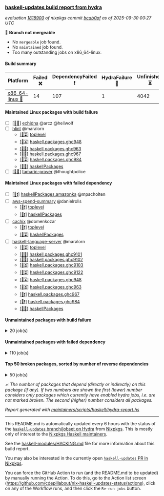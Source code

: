 ### [haskell-updates build report from hydra](https://hydra.nixos.org/jobset/nixpkgs/haskell-updates)
*evaluation [1818900](https://hydra.nixos.org/eval/1818900) of nixpkgs commit [bcab0af](https://github.com/NixOS/nixpkgs/commits/bcab0af638f6ae0b726eeab1f7d501d7594950d9) as of 2025-09-30 00:27 UTC*

🔴 **Branch not mergeable**
  * No `mergeable` job found.
  * No `maintained` job found.
  * Too many outstanding jobs on x86_64-linux.

#### Build summary

 | Platform | Failed ❌ | DependencyFailed ❗ | HydraFailure 🚧 | Unfinished ⏳ | Success ✅ | 
 | --- | --- | --- | --- | --- | --- | 
 | [x86_64-linux 🐧](https://hydra.nixos.org/eval/1818900?filter=.x86_64-linux) | 14 | 107 | 1 | 4042 | 3104 | 
#### Maintained Linux packages with build failure
- [ ] [[🐧❌]](https://hydra.nixos.org/build/308449302) [echidna](https://hydra.nixos.org/eval/1818900?filter=echidna) @arcz @hellwolf
- [ ] [hlint](https://hydra.nixos.org/eval/1818900?filter=hlint) @maralorn
  - [[🐧⏳]](https://hydra.nixos.org/build/308456606) [toplevel](https://hydra.nixos.org/eval/1818900?filter=hlint)
  - [[🐧⏳]](https://hydra.nixos.org/build/308449405) [haskell.packages.ghc948](https://hydra.nixos.org/eval/1818900?filter=haskell.packages.ghc948.hlint)
  - [[🐧❌]](https://hydra.nixos.org/build/308449438) [haskell.packages.ghc963](https://hydra.nixos.org/eval/1818900?filter=haskell.packages.ghc963.hlint)
  - [[🐧❌]](https://hydra.nixos.org/build/308449451) [haskell.packages.ghc967](https://hydra.nixos.org/eval/1818900?filter=haskell.packages.ghc967.hlint)
  - [[🐧⏳]](https://hydra.nixos.org/build/308449500) [haskell.packages.ghc984](https://hydra.nixos.org/eval/1818900?filter=haskell.packages.ghc984.hlint)
  - [[🐧✅]](https://hydra.nixos.org/build/308452678) [haskellPackages](https://hydra.nixos.org/eval/1818900?filter=haskellPackages.hlint)
- [ ] [[🐧❌]](https://hydra.nixos.org/build/308456748) [tamarin-prover](https://hydra.nixos.org/eval/1818900?filter=tamarin-prover) @thoughtpolice
#### Maintained Linux packages with failed dependency
- [ ] [[🐧❗]](https://hydra.nixos.org/build/308449951) [haskellPackages.amazonka](https://hydra.nixos.org/eval/1818900?filter=haskellPackages.amazonka) @mpscholten
- [ ] [aws-spend-summary](https://hydra.nixos.org/eval/1818900?filter=aws-spend-summary) @danielrolls
  - [[🐧❗]](https://hydra.nixos.org/build/308449231) [toplevel](https://hydra.nixos.org/eval/1818900?filter=aws-spend-summary)
  - [[🐧❗]](https://hydra.nixos.org/build/308450436) [haskellPackages](https://hydra.nixos.org/eval/1818900?filter=haskellPackages.aws-spend-summary)
- [ ] [cachix](https://hydra.nixos.org/eval/1818900?filter=cachix) @domenkozar
  - [[🐧❗]](https://hydra.nixos.org/build/308449305) [toplevel](https://hydra.nixos.org/eval/1818900?filter=cachix)
  - [[🐧⏳]](https://hydra.nixos.org/build/308450799) [haskellPackages](https://hydra.nixos.org/eval/1818900?filter=haskellPackages.cachix)
- [ ] [haskell-language-server](https://hydra.nixos.org/eval/1818900?filter=haskell-language-server) @maralorn
  - [[🐧⏳]](https://hydra.nixos.org/build/308449493) [toplevel](https://hydra.nixos.org/eval/1818900?filter=haskell-language-server)
  - [[🐧✅]](https://hydra.nixos.org/build/308449389) [haskell.packages.ghc9101](https://hydra.nixos.org/eval/1818900?filter=haskell.packages.ghc9101.haskell-language-server)
  - [[🐧✅]](https://hydra.nixos.org/build/308449406) [haskell.packages.ghc9102](https://hydra.nixos.org/eval/1818900?filter=haskell.packages.ghc9102.haskell-language-server)
  - [[🐧⏳]](https://hydra.nixos.org/build/308449392) [haskell.packages.ghc9103](https://hydra.nixos.org/eval/1818900?filter=haskell.packages.ghc9103.haskell-language-server)
  - [[🐧⏳]](https://hydra.nixos.org/build/308449468) [haskell.packages.ghc9122](https://hydra.nixos.org/eval/1818900?filter=haskell.packages.ghc9122.haskell-language-server)
  - [[🐧⏳]](https://hydra.nixos.org/build/308449471) [haskell.packages.ghc948](https://hydra.nixos.org/eval/1818900?filter=haskell.packages.ghc948.haskell-language-server)
  - [[🐧⏳]](https://hydra.nixos.org/build/308449662) [haskell.packages.ghc963](https://hydra.nixos.org/eval/1818900?filter=haskell.packages.ghc963.haskell-language-server)
  - [[🐧❗]](https://hydra.nixos.org/build/308449877) [haskell.packages.ghc967](https://hydra.nixos.org/eval/1818900?filter=haskell.packages.ghc967.haskell-language-server)
  - [[🐧❗]](https://hydra.nixos.org/build/308450287) [haskell.packages.ghc984](https://hydra.nixos.org/eval/1818900?filter=haskell.packages.ghc984.haskell-language-server)
  - [[🐧✅]](https://hydra.nixos.org/build/308452515) [haskellPackages](https://hydra.nixos.org/eval/1818900?filter=haskellPackages.haskell-language-server)
#### Unmaintained packages with build failure
<details><summary>20 job(s) </summary>

- [ ] [[🐧❌]](https://hydra.nixos.org/build/308453681) [haskellPackages.microlens-pro](https://hydra.nixos.org/eval/1818900?filter=haskellPackages.microlens-pro)  ⤴️ 340 | 396
- [ ] [[🐧❌]](https://hydra.nixos.org/build/308450883) [haskellPackages.clash-lib](https://hydra.nixos.org/eval/1818900?filter=haskellPackages.clash-lib)  ⤴️ 2 | 9
- [ ] [[🐧❌]](https://hydra.nixos.org/build/308453885) [haskellPackages.murder](https://hydra.nixos.org/eval/1818900?filter=haskellPackages.murder)  ⤴️ 2 | 2
- [ ] [[🐧❌]](https://hydra.nixos.org/build/308452636) [haskellPackages.hexstring](https://hydra.nixos.org/eval/1818900?filter=haskellPackages.hexstring)  ⤴️ 1 | 12
- [ ] [[🐧❌]](https://hydra.nixos.org/build/308452649) [haskellPackages.hgettext](https://hydra.nixos.org/eval/1818900?filter=haskellPackages.hgettext)  ⤴️ 1 | 1
- [ ] [[🐧❌]](https://hydra.nixos.org/build/308453030) [haskellPackages.ice40-prim](https://hydra.nixos.org/eval/1818900?filter=haskellPackages.ice40-prim)  ⤴️ 1 | 1
- [ ] [[🐧❌]](https://hydra.nixos.org/build/308454861) [haskellPackages.reform-blaze](https://hydra.nixos.org/eval/1818900?filter=haskellPackages.reform-blaze)  ⤴️ 0 | 3
- [ ] [[🐧❌]](https://hydra.nixos.org/build/308449650) [haskellPackages.H](https://hydra.nixos.org/eval/1818900?filter=haskellPackages.H) 
- [ ] [[🐧❌]](https://hydra.nixos.org/build/308449830) [haskellPackages.SyntaxMacros](https://hydra.nixos.org/eval/1818900?filter=haskellPackages.SyntaxMacros) 
- [ ] [[🐧❌]](https://hydra.nixos.org/build/308451259) [haskellPackages.data-foldapp](https://hydra.nixos.org/eval/1818900?filter=haskellPackages.data-foldapp) 
- [ ] [ghc-lib](https://hydra.nixos.org/eval/1818900?filter=ghc-lib) 
  - [[🐧⏳]](https://hydra.nixos.org/build/308449294) [haskell.packages.ghc9101](https://hydra.nixos.org/eval/1818900?filter=haskell.packages.ghc9101.ghc-lib)
  - [[🐧⏳]](https://hydra.nixos.org/build/308449313) [haskell.packages.ghc9102](https://hydra.nixos.org/eval/1818900?filter=haskell.packages.ghc9102.ghc-lib)
  - [[🐧⏳]](https://hydra.nixos.org/build/308449338) [haskell.packages.ghc9103](https://hydra.nixos.org/eval/1818900?filter=haskell.packages.ghc9103.ghc-lib)
  - [[🐧⏳]](https://hydra.nixos.org/build/308449364) [haskell.packages.ghc9122](https://hydra.nixos.org/eval/1818900?filter=haskell.packages.ghc9122.ghc-lib)
  - [[🐧⏳]](https://hydra.nixos.org/build/308449382) [haskell.packages.ghc948](https://hydra.nixos.org/eval/1818900?filter=haskell.packages.ghc948.ghc-lib)
  - [[🐧⏳]](https://hydra.nixos.org/build/308449410) [haskell.packages.ghc963](https://hydra.nixos.org/eval/1818900?filter=haskell.packages.ghc963.ghc-lib)
  - [[🐧❌]](https://hydra.nixos.org/build/308449430) [haskell.packages.ghc967](https://hydra.nixos.org/eval/1818900?filter=haskell.packages.ghc967.ghc-lib)
  - [[🐧⏳]](https://hydra.nixos.org/build/308449456) [haskell.packages.ghc984](https://hydra.nixos.org/eval/1818900?filter=haskell.packages.ghc984.ghc-lib)
  - [[🐧⏳]](https://hydra.nixos.org/build/308452024) [haskellPackages](https://hydra.nixos.org/eval/1818900?filter=haskellPackages.ghc-lib)
</details>

#### Unmaintained packages with failed dependency
<details><summary>110 job(s) </summary>

- [ ] [[🐧❗]](https://hydra.nixos.org/build/308450026) [haskellPackages.amazonka-core](https://hydra.nixos.org/eval/1818900?filter=haskellPackages.amazonka-core)  ⤴️ 338 | 394
- [ ] [[🐧❗]](https://hydra.nixos.org/build/308456340) [haskellPackages.web-rep](https://hydra.nixos.org/eval/1818900?filter=haskellPackages.web-rep)  ⤴️ 3 | 6
- [ ] [[🐧❗]](https://hydra.nixos.org/build/308454548) [haskellPackages.prettychart](https://hydra.nixos.org/eval/1818900?filter=haskellPackages.prettychart)  ⤴️ 2 | 5
- [ ] [[🐧❗]](https://hydra.nixos.org/build/308454337) [haskellPackages.perf](https://hydra.nixos.org/eval/1818900?filter=haskellPackages.perf)  ⤴️ 1 | 4
- [ ] [[🐧❗]](https://hydra.nixos.org/build/308450144) [haskellPackages.amazonka-kms](https://hydra.nixos.org/eval/1818900?filter=haskellPackages.amazonka-kms)  ⤴️ 0 | 5
- [ ] [[🐧❗]](https://hydra.nixos.org/build/308450049) [haskellPackages.amazonka-ec2](https://hydra.nixos.org/eval/1818900?filter=haskellPackages.amazonka-ec2)  ⤴️ 0 | 3
- [ ] [[🐧❗]](https://hydra.nixos.org/build/308450001) [haskellPackages.amazonka-cloudwatch](https://hydra.nixos.org/eval/1818900?filter=haskellPackages.amazonka-cloudwatch)  ⤴️ 0 | 2
- [ ] [[🐧❗]](https://hydra.nixos.org/build/308450067) [haskellPackages.amazonka-elasticsearch](https://hydra.nixos.org/eval/1818900?filter=haskellPackages.amazonka-elasticsearch)  ⤴️ 0 | 2
- [ ] [[🐧❗]](https://hydra.nixos.org/build/308450205) [haskellPackages.amazonka-rds-data](https://hydra.nixos.org/eval/1818900?filter=haskellPackages.amazonka-rds-data)  ⤴️ 0 | 2
- [ ] [[🐧❗]](https://hydra.nixos.org/build/308450257) [haskellPackages.amazonka-sns](https://hydra.nixos.org/eval/1818900?filter=haskellPackages.amazonka-sns)  ⤴️ 0 | 2
- [ ] [[🐧❗]](https://hydra.nixos.org/build/308453688) [haskellPackages.mealy](https://hydra.nixos.org/eval/1818900?filter=haskellPackages.mealy)  ⤴️ 0 | 2
- [ ] [[🐧❗]](https://hydra.nixos.org/build/308450054) [haskellPackages.amazonka-ecs](https://hydra.nixos.org/eval/1818900?filter=haskellPackages.amazonka-ecs)  ⤴️ 0 | 1
- [ ] [[🐧❗]](https://hydra.nixos.org/build/308450206) [haskellPackages.amazonka-kinesis](https://hydra.nixos.org/eval/1818900?filter=haskellPackages.amazonka-kinesis)  ⤴️ 0 | 1
- [ ] [[🐧❗]](https://hydra.nixos.org/build/308450243) [haskellPackages.amazonka-secretsmanager](https://hydra.nixos.org/eval/1818900?filter=haskellPackages.amazonka-secretsmanager)  ⤴️ 0 | 1
- [ ] [[🐧❗]](https://hydra.nixos.org/build/308449956) [haskellPackages.amazonka-amp](https://hydra.nixos.org/eval/1818900?filter=haskellPackages.amazonka-amp) 
- [ ] [[🐧❗]](https://hydra.nixos.org/build/308449999) [haskellPackages.amazonka-auditmanager](https://hydra.nixos.org/eval/1818900?filter=haskellPackages.amazonka-auditmanager) 
- [ ] [[🐧❗]](https://hydra.nixos.org/build/308450007) [haskellPackages.amazonka-certificatemanager](https://hydra.nixos.org/eval/1818900?filter=haskellPackages.amazonka-certificatemanager) 
- [ ] [[🐧❗]](https://hydra.nixos.org/build/308449983) [haskellPackages.amazonka-certificatemanager-pca](https://hydra.nixos.org/eval/1818900?filter=haskellPackages.amazonka-certificatemanager-pca) 
- [ ] [[🐧❗]](https://hydra.nixos.org/build/308449998) [haskellPackages.amazonka-chime](https://hydra.nixos.org/eval/1818900?filter=haskellPackages.amazonka-chime) 
- [ ] [[🐧❗]](https://hydra.nixos.org/build/308449987) [haskellPackages.amazonka-chime-sdk-media-pipelines](https://hydra.nixos.org/eval/1818900?filter=haskellPackages.amazonka-chime-sdk-media-pipelines) 
- [ ] [[🐧❗]](https://hydra.nixos.org/build/308450011) [haskellPackages.amazonka-cloudsearch](https://hydra.nixos.org/eval/1818900?filter=haskellPackages.amazonka-cloudsearch) 
- [ ] [[🐧❗]](https://hydra.nixos.org/build/308450003) [haskellPackages.amazonka-cloudsearch-domains](https://hydra.nixos.org/eval/1818900?filter=haskellPackages.amazonka-cloudsearch-domains) 
- [ ] [[🐧❗]](https://hydra.nixos.org/build/308450012) [haskellPackages.amazonka-cloudwatch-events](https://hydra.nixos.org/eval/1818900?filter=haskellPackages.amazonka-cloudwatch-events) 
- [ ] [[🐧❗]](https://hydra.nixos.org/build/308450016) [haskellPackages.amazonka-codecommit](https://hydra.nixos.org/eval/1818900?filter=haskellPackages.amazonka-codecommit) 
- [ ] [[🐧❗]](https://hydra.nixos.org/build/308450031) [haskellPackages.amazonka-codepipeline](https://hydra.nixos.org/eval/1818900?filter=haskellPackages.amazonka-codepipeline) 
- [ ] [[🐧❗]](https://hydra.nixos.org/build/308450015) [haskellPackages.amazonka-codestar-notifications](https://hydra.nixos.org/eval/1818900?filter=haskellPackages.amazonka-codestar-notifications) 
- [ ] [[🐧❗]](https://hydra.nixos.org/build/308450024) [haskellPackages.amazonka-cognito-identity](https://hydra.nixos.org/eval/1818900?filter=haskellPackages.amazonka-cognito-identity) 
- [ ] [[🐧❗]](https://hydra.nixos.org/build/308450030) [haskellPackages.amazonka-comprehend](https://hydra.nixos.org/eval/1818900?filter=haskellPackages.amazonka-comprehend) 
- [ ] [[🐧❗]](https://hydra.nixos.org/build/308450045) [haskellPackages.amazonka-config](https://hydra.nixos.org/eval/1818900?filter=haskellPackages.amazonka-config) 
- [ ] [[🐧❗]](https://hydra.nixos.org/build/308450050) [haskellPackages.amazonka-connectcases](https://hydra.nixos.org/eval/1818900?filter=haskellPackages.amazonka-connectcases) 
- [ ] [[🐧❗]](https://hydra.nixos.org/build/308450065) [haskellPackages.amazonka-datapipeline](https://hydra.nixos.org/eval/1818900?filter=haskellPackages.amazonka-datapipeline) 
- [ ] [[🐧❗]](https://hydra.nixos.org/build/308450046) [haskellPackages.amazonka-detective](https://hydra.nixos.org/eval/1818900?filter=haskellPackages.amazonka-detective) 
- [ ] [[🐧❗]](https://hydra.nixos.org/build/308450052) [haskellPackages.amazonka-docdb](https://hydra.nixos.org/eval/1818900?filter=haskellPackages.amazonka-docdb) 
- [ ] [[🐧❗]](https://hydra.nixos.org/build/308450044) [haskellPackages.amazonka-docdb-elastic](https://hydra.nixos.org/eval/1818900?filter=haskellPackages.amazonka-docdb-elastic) 
- [ ] [[🐧❗]](https://hydra.nixos.org/build/308450075) [haskellPackages.amazonka-drs](https://hydra.nixos.org/eval/1818900?filter=haskellPackages.amazonka-drs) 
- [ ] [[🐧❗]](https://hydra.nixos.org/build/308450047) [haskellPackages.amazonka-ds](https://hydra.nixos.org/eval/1818900?filter=haskellPackages.amazonka-ds) 
- [ ] [[🐧❗]](https://hydra.nixos.org/build/308450066) [haskellPackages.amazonka-ecr-public](https://hydra.nixos.org/eval/1818900?filter=haskellPackages.amazonka-ecr-public) 
- [ ] [[🐧❗]](https://hydra.nixos.org/build/308450057) [haskellPackages.amazonka-eks](https://hydra.nixos.org/eval/1818900?filter=haskellPackages.amazonka-eks) 
- [ ] [[🐧❗]](https://hydra.nixos.org/build/308450059) [haskellPackages.amazonka-elastic-inference](https://hydra.nixos.org/eval/1818900?filter=haskellPackages.amazonka-elastic-inference) 
- [ ] [[🐧❗]](https://hydra.nixos.org/build/308450058) [haskellPackages.amazonka-elasticache](https://hydra.nixos.org/eval/1818900?filter=haskellPackages.amazonka-elasticache) 
- [ ] [[🐧❗]](https://hydra.nixos.org/build/308450062) [haskellPackages.amazonka-elb](https://hydra.nixos.org/eval/1818900?filter=haskellPackages.amazonka-elb) 
- [ ] [[🐧❗]](https://hydra.nixos.org/build/308450100) [haskellPackages.amazonka-glue](https://hydra.nixos.org/eval/1818900?filter=haskellPackages.amazonka-glue) 
- [ ] [[🐧❗]](https://hydra.nixos.org/build/308450083) [haskellPackages.amazonka-greengrass](https://hydra.nixos.org/eval/1818900?filter=haskellPackages.amazonka-greengrass) 
- [ ] [[🐧❗]](https://hydra.nixos.org/build/308450084) [haskellPackages.amazonka-greengrassv2](https://hydra.nixos.org/eval/1818900?filter=haskellPackages.amazonka-greengrassv2) 
- [ ] [[🐧❗]](https://hydra.nixos.org/build/308450086) [haskellPackages.amazonka-groundstation](https://hydra.nixos.org/eval/1818900?filter=haskellPackages.amazonka-groundstation) 
- [ ] [[🐧❗]](https://hydra.nixos.org/build/308450088) [haskellPackages.amazonka-healthlake](https://hydra.nixos.org/eval/1818900?filter=haskellPackages.amazonka-healthlake) 
- [ ] [[🐧❗]](https://hydra.nixos.org/build/308450114) [haskellPackages.amazonka-honeycode](https://hydra.nixos.org/eval/1818900?filter=haskellPackages.amazonka-honeycode) 
- [ ] [[🐧❗]](https://hydra.nixos.org/build/308450115) [haskellPackages.amazonka-identitystore](https://hydra.nixos.org/eval/1818900?filter=haskellPackages.amazonka-identitystore) 
- [ ] [[🐧❗]](https://hydra.nixos.org/build/308450107) [haskellPackages.amazonka-inspector2](https://hydra.nixos.org/eval/1818900?filter=haskellPackages.amazonka-inspector2) 
- [ ] [[🐧❗]](https://hydra.nixos.org/build/308450095) [haskellPackages.amazonka-iot](https://hydra.nixos.org/eval/1818900?filter=haskellPackages.amazonka-iot) 
- [ ] [[🐧❗]](https://hydra.nixos.org/build/308450113) [haskellPackages.amazonka-iot-jobs-dataplane](https://hydra.nixos.org/eval/1818900?filter=haskellPackages.amazonka-iot-jobs-dataplane) 
- [ ] [[🐧❗]](https://hydra.nixos.org/build/308450125) [haskellPackages.amazonka-iotdeviceadvisor](https://hydra.nixos.org/eval/1818900?filter=haskellPackages.amazonka-iotdeviceadvisor) 
- [ ] [[🐧❗]](https://hydra.nixos.org/build/308450106) [haskellPackages.amazonka-iotfleethub](https://hydra.nixos.org/eval/1818900?filter=haskellPackages.amazonka-iotfleethub) 
- [ ] [[🐧❗]](https://hydra.nixos.org/build/308450155) [haskellPackages.amazonka-kafkaconnect](https://hydra.nixos.org/eval/1818900?filter=haskellPackages.amazonka-kafkaconnect) 
- [ ] [[🐧❗]](https://hydra.nixos.org/build/308450126) [haskellPackages.amazonka-kinesis-video-archived-media](https://hydra.nixos.org/eval/1818900?filter=haskellPackages.amazonka-kinesis-video-archived-media) 
- [ ] [[🐧❗]](https://hydra.nixos.org/build/308450123) [haskellPackages.amazonka-kinesis-video-media](https://hydra.nixos.org/eval/1818900?filter=haskellPackages.amazonka-kinesis-video-media) 
- [ ] [[🐧❗]](https://hydra.nixos.org/build/308450136) [haskellPackages.amazonka-kinesis-video-webrtc-storage](https://hydra.nixos.org/eval/1818900?filter=haskellPackages.amazonka-kinesis-video-webrtc-storage) 
- [ ] [[🐧❗]](https://hydra.nixos.org/build/308450141) [haskellPackages.amazonka-lex-runtime](https://hydra.nixos.org/eval/1818900?filter=haskellPackages.amazonka-lex-runtime) 
- [ ] [[🐧❗]](https://hydra.nixos.org/build/308450138) [haskellPackages.amazonka-license-manager-user-subscriptions](https://hydra.nixos.org/eval/1818900?filter=haskellPackages.amazonka-license-manager-user-subscriptions) 
- [ ] [[🐧❗]](https://hydra.nixos.org/build/308450139) [haskellPackages.amazonka-lookoutvision](https://hydra.nixos.org/eval/1818900?filter=haskellPackages.amazonka-lookoutvision) 
- [ ] [[🐧❗]](https://hydra.nixos.org/build/308450143) [haskellPackages.amazonka-m2](https://hydra.nixos.org/eval/1818900?filter=haskellPackages.amazonka-m2) 
- [ ] [[🐧❗]](https://hydra.nixos.org/build/308450147) [haskellPackages.amazonka-marketplace-metering](https://hydra.nixos.org/eval/1818900?filter=haskellPackages.amazonka-marketplace-metering) 
- [ ] [[🐧❗]](https://hydra.nixos.org/build/308450152) [haskellPackages.amazonka-mediaconvert](https://hydra.nixos.org/eval/1818900?filter=haskellPackages.amazonka-mediaconvert) 
- [ ] [[🐧❗]](https://hydra.nixos.org/build/308450157) [haskellPackages.amazonka-mediastore-dataplane](https://hydra.nixos.org/eval/1818900?filter=haskellPackages.amazonka-mediastore-dataplane) 
- [ ] [[🐧❗]](https://hydra.nixos.org/build/308450179) [haskellPackages.amazonka-migrationhuborchestrator](https://hydra.nixos.org/eval/1818900?filter=haskellPackages.amazonka-migrationhuborchestrator) 
- [ ] [[🐧❗]](https://hydra.nixos.org/build/308450169) [haskellPackages.amazonka-mq](https://hydra.nixos.org/eval/1818900?filter=haskellPackages.amazonka-mq) 
- [ ] [[🐧❗]](https://hydra.nixos.org/build/308450173) [haskellPackages.amazonka-network-firewall](https://hydra.nixos.org/eval/1818900?filter=haskellPackages.amazonka-network-firewall) 
- [ ] [[🐧❗]](https://hydra.nixos.org/build/308450181) [haskellPackages.amazonka-opensearch](https://hydra.nixos.org/eval/1818900?filter=haskellPackages.amazonka-opensearch) 
- [ ] [[🐧❗]](https://hydra.nixos.org/build/308450185) [haskellPackages.amazonka-opensearchserverless](https://hydra.nixos.org/eval/1818900?filter=haskellPackages.amazonka-opensearchserverless) 
- [ ] [[🐧❗]](https://hydra.nixos.org/build/308450195) [haskellPackages.amazonka-panorama](https://hydra.nixos.org/eval/1818900?filter=haskellPackages.amazonka-panorama) 
- [ ] [[🐧❗]](https://hydra.nixos.org/build/308450204) [haskellPackages.amazonka-pinpoint-email](https://hydra.nixos.org/eval/1818900?filter=haskellPackages.amazonka-pinpoint-email) 
- [ ] [[🐧❗]](https://hydra.nixos.org/build/308450191) [haskellPackages.amazonka-pricing](https://hydra.nixos.org/eval/1818900?filter=haskellPackages.amazonka-pricing) 
- [ ] [[🐧❗]](https://hydra.nixos.org/build/308450214) [haskellPackages.amazonka-qldb](https://hydra.nixos.org/eval/1818900?filter=haskellPackages.amazonka-qldb) 
- [ ] [[🐧❗]](https://hydra.nixos.org/build/308450197) [haskellPackages.amazonka-qldb-session](https://hydra.nixos.org/eval/1818900?filter=haskellPackages.amazonka-qldb-session) 
- [ ] [[🐧❗]](https://hydra.nixos.org/build/308450199) [haskellPackages.amazonka-quicksight](https://hydra.nixos.org/eval/1818900?filter=haskellPackages.amazonka-quicksight) 
- [ ] [[🐧❗]](https://hydra.nixos.org/build/308450220) [haskellPackages.amazonka-redshift-data](https://hydra.nixos.org/eval/1818900?filter=haskellPackages.amazonka-redshift-data) 
- [ ] [[🐧❗]](https://hydra.nixos.org/build/308450209) [haskellPackages.amazonka-resiliencehub](https://hydra.nixos.org/eval/1818900?filter=haskellPackages.amazonka-resiliencehub) 
- [ ] [[🐧❗]](https://hydra.nixos.org/build/308450207) [haskellPackages.amazonka-resource-explorer-v2](https://hydra.nixos.org/eval/1818900?filter=haskellPackages.amazonka-resource-explorer-v2) 
- [ ] [[🐧❗]](https://hydra.nixos.org/build/308450210) [haskellPackages.amazonka-resourcegroupstagging](https://hydra.nixos.org/eval/1818900?filter=haskellPackages.amazonka-resourcegroupstagging) 
- [ ] [[🐧❗]](https://hydra.nixos.org/build/308450230) [haskellPackages.amazonka-rolesanywhere](https://hydra.nixos.org/eval/1818900?filter=haskellPackages.amazonka-rolesanywhere) 
- [ ] [[🐧❗]](https://hydra.nixos.org/build/308450211) [haskellPackages.amazonka-route53](https://hydra.nixos.org/eval/1818900?filter=haskellPackages.amazonka-route53) 
- [ ] [[🐧❗]](https://hydra.nixos.org/build/308450246) [haskellPackages.amazonka-route53-autonaming](https://hydra.nixos.org/eval/1818900?filter=haskellPackages.amazonka-route53-autonaming) 
- [ ] [[🐧❗]](https://hydra.nixos.org/build/308450233) [haskellPackages.amazonka-route53-recovery-control-config](https://hydra.nixos.org/eval/1818900?filter=haskellPackages.amazonka-route53-recovery-control-config) 
- [ ] [[🐧❗]](https://hydra.nixos.org/build/308450229) [haskellPackages.amazonka-sagemaker](https://hydra.nixos.org/eval/1818900?filter=haskellPackages.amazonka-sagemaker) 
- [ ] [[🐧❗]](https://hydra.nixos.org/build/308450241) [haskellPackages.amazonka-sagemaker-edge](https://hydra.nixos.org/eval/1818900?filter=haskellPackages.amazonka-sagemaker-edge) 
- [ ] [[🐧❗]](https://hydra.nixos.org/build/308450234) [haskellPackages.amazonka-sagemaker-metrics](https://hydra.nixos.org/eval/1818900?filter=haskellPackages.amazonka-sagemaker-metrics) 
- [ ] [[🐧❗]](https://hydra.nixos.org/build/308450237) [haskellPackages.amazonka-sdb](https://hydra.nixos.org/eval/1818900?filter=haskellPackages.amazonka-sdb) 
- [ ] [[🐧❗]](https://hydra.nixos.org/build/308450247) [haskellPackages.amazonka-securityhub](https://hydra.nixos.org/eval/1818900?filter=haskellPackages.amazonka-securityhub) 
- [ ] [[🐧❗]](https://hydra.nixos.org/build/308450238) [haskellPackages.amazonka-serverlessrepo](https://hydra.nixos.org/eval/1818900?filter=haskellPackages.amazonka-serverlessrepo) 
- [ ] [[🐧❗]](https://hydra.nixos.org/build/308450253) [haskellPackages.amazonka-signer](https://hydra.nixos.org/eval/1818900?filter=haskellPackages.amazonka-signer) 
- [ ] [[🐧❗]](https://hydra.nixos.org/build/308450252) [haskellPackages.amazonka-ssm](https://hydra.nixos.org/eval/1818900?filter=haskellPackages.amazonka-ssm) 
- [ ] [[🐧❗]](https://hydra.nixos.org/build/308450267) [haskellPackages.amazonka-sso-oidc](https://hydra.nixos.org/eval/1818900?filter=haskellPackages.amazonka-sso-oidc) 
- [ ] [[🐧❗]](https://hydra.nixos.org/build/308450270) [haskellPackages.amazonka-stepfunctions](https://hydra.nixos.org/eval/1818900?filter=haskellPackages.amazonka-stepfunctions) 
- [ ] [[🐧❗]](https://hydra.nixos.org/build/308450269) [haskellPackages.amazonka-synthetics](https://hydra.nixos.org/eval/1818900?filter=haskellPackages.amazonka-synthetics) 
- [ ] [[🐧❗]](https://hydra.nixos.org/build/308450265) [haskellPackages.amazonka-test](https://hydra.nixos.org/eval/1818900?filter=haskellPackages.amazonka-test) 
- [ ] [[🐧❗]](https://hydra.nixos.org/build/308450275) [haskellPackages.amazonka-timestream-write](https://hydra.nixos.org/eval/1818900?filter=haskellPackages.amazonka-timestream-write) 
- [ ] [[🐧❗]](https://hydra.nixos.org/build/308450297) [haskellPackages.amazonka-waf-regional](https://hydra.nixos.org/eval/1818900?filter=haskellPackages.amazonka-waf-regional) 
- [ ] [[🐧❗]](https://hydra.nixos.org/build/308450279) [haskellPackages.amazonka-wisdom](https://hydra.nixos.org/eval/1818900?filter=haskellPackages.amazonka-wisdom) 
- [ ] [[🐧❗]](https://hydra.nixos.org/build/308450292) [haskellPackages.amazonka-workspaces-web](https://hydra.nixos.org/eval/1818900?filter=haskellPackages.amazonka-workspaces-web) 
- [ ] [[🐧❗]](https://hydra.nixos.org/build/308451715) [haskellPackages.expand](https://hydra.nixos.org/eval/1818900?filter=haskellPackages.expand) 
- [ ] [ghc-tags](https://hydra.nixos.org/eval/1818900?filter=ghc-tags) 
  - [[🐧✅]](https://hydra.nixos.org/build/308449318) [haskell.packages.ghc9101](https://hydra.nixos.org/eval/1818900?filter=haskell.packages.ghc9101.ghc-tags)
  - [[🐧⏳]](https://hydra.nixos.org/build/308449327) [haskell.packages.ghc9102](https://hydra.nixos.org/eval/1818900?filter=haskell.packages.ghc9102.ghc-tags)
  - [[🐧⏳]](https://hydra.nixos.org/build/308449342) [haskell.packages.ghc9103](https://hydra.nixos.org/eval/1818900?filter=haskell.packages.ghc9103.ghc-tags)
  - [[🐧⏳]](https://hydra.nixos.org/build/308449399) [haskell.packages.ghc948](https://hydra.nixos.org/eval/1818900?filter=haskell.packages.ghc948.ghc-tags)
  - [[🐧⏳]](https://hydra.nixos.org/build/308449445) [haskell.packages.ghc963](https://hydra.nixos.org/eval/1818900?filter=haskell.packages.ghc963.ghc-tags)
  - [[🐧❗]](https://hydra.nixos.org/build/308449439) [haskell.packages.ghc967](https://hydra.nixos.org/eval/1818900?filter=haskell.packages.ghc967.ghc-tags)
  - [[🐧✅]](https://hydra.nixos.org/build/308452037) [haskellPackages](https://hydra.nixos.org/eval/1818900?filter=haskellPackages.ghc-tags)
- [ ] [[🐧❗]](https://hydra.nixos.org/build/308453269) [haskellPackages.keera-hails-i18n](https://hydra.nixos.org/eval/1818900?filter=haskellPackages.keera-hails-i18n) 
- [ ] [[🐧❗]](https://hydra.nixos.org/build/308453471) [haskellPackages.lion](https://hydra.nixos.org/eval/1818900?filter=haskellPackages.lion) 
</details>

#### Top 50 broken packages, sorted by number of reverse dependencies
<details><summary>50 job(s) </summary>

[haskell98](https://packdeps.haskellers.com/reverse/haskell98) ⤴️ 152  
[failure](https://packdeps.haskellers.com/reverse/failure) ⤴️ 72  
[enumerator](https://packdeps.haskellers.com/reverse/enumerator) ⤴️ 56  
[connection](https://packdeps.haskellers.com/reverse/connection) ⤴️ 49  
[util](https://packdeps.haskellers.com/reverse/util) ⤴️ 49  
[derive](https://packdeps.haskellers.com/reverse/derive) ⤴️ 48  
[fclabels](https://packdeps.haskellers.com/reverse/fclabels) ⤴️ 47  
[accelerate](https://packdeps.haskellers.com/reverse/accelerate) ⤴️ 42  
[syb-with-class](https://packdeps.haskellers.com/reverse/syb-with-class) ⤴️ 42  
[MonadCatchIO-transformers](https://packdeps.haskellers.com/reverse/MonadCatchIO-transformers) ⤴️ 41  
[TypeCompose](https://packdeps.haskellers.com/reverse/TypeCompose) ⤴️ 41  
[PrimitiveArray](https://packdeps.haskellers.com/reverse/PrimitiveArray) ⤴️ 35  
[crypto-random](https://packdeps.haskellers.com/reverse/crypto-random) ⤴️ 35  
[dual](https://packdeps.haskellers.com/reverse/dual) ⤴️ 32  
[hsp](https://packdeps.haskellers.com/reverse/hsp) ⤴️ 32  
[language-ecmascript](https://packdeps.haskellers.com/reverse/language-ecmascript) ⤴️ 31  
[hw-int](https://packdeps.haskellers.com/reverse/hw-int) ⤴️ 29  
[hw-string-parse](https://packdeps.haskellers.com/reverse/hw-string-parse) ⤴️ 29  
[iteratee](https://packdeps.haskellers.com/reverse/iteratee) ⤴️ 29  
[composite-base](https://packdeps.haskellers.com/reverse/composite-base) ⤴️ 28  
[hw-bits](https://packdeps.haskellers.com/reverse/hw-bits) ⤴️ 28  
[regexpr](https://packdeps.haskellers.com/reverse/regexpr) ⤴️ 27  
[text-format](https://packdeps.haskellers.com/reverse/text-format) ⤴️ 27  
[crypto-numbers](https://packdeps.haskellers.com/reverse/crypto-numbers) ⤴️ 25  
[either-unwrap](https://packdeps.haskellers.com/reverse/either-unwrap) ⤴️ 25  
[universum](https://packdeps.haskellers.com/reverse/universum) ⤴️ 25  
[bits-extra](https://packdeps.haskellers.com/reverse/bits-extra) ⤴️ 23  
[Crypto](https://packdeps.haskellers.com/reverse/Crypto) ⤴️ 22  
[crypto-pubkey](https://packdeps.haskellers.com/reverse/crypto-pubkey) ⤴️ 22  
[haskelldb](https://packdeps.haskellers.com/reverse/haskelldb) ⤴️ 22  
[wxdirect](https://packdeps.haskellers.com/reverse/wxdirect) ⤴️ 22  
[BiobaseTypes](https://packdeps.haskellers.com/reverse/BiobaseTypes) ⤴️ 21  
[alg](https://packdeps.haskellers.com/reverse/alg) ⤴️ 21  
[hw-rankselect-base](https://packdeps.haskellers.com/reverse/hw-rankselect-base) ⤴️ 21  
[libxml-sax](https://packdeps.haskellers.com/reverse/libxml-sax) ⤴️ 21  
[wxc](https://packdeps.haskellers.com/reverse/wxc) ⤴️ 21  
[biocore](https://packdeps.haskellers.com/reverse/biocore) ⤴️ 20  
[hw-excess](https://packdeps.haskellers.com/reverse/hw-excess) ⤴️ 20  
[wxcore](https://packdeps.haskellers.com/reverse/wxcore) ⤴️ 20  
[attoparsec-enumerator](https://packdeps.haskellers.com/reverse/attoparsec-enumerator) ⤴️ 19  
[cprng-aes](https://packdeps.haskellers.com/reverse/cprng-aes) ⤴️ 19  
[fay](https://packdeps.haskellers.com/reverse/fay) ⤴️ 19  
[hsx2hs](https://packdeps.haskellers.com/reverse/hsx2hs) ⤴️ 19  
[hw-balancedparens](https://packdeps.haskellers.com/reverse/hw-balancedparens) ⤴️ 19  
[ixset](https://packdeps.haskellers.com/reverse/ixset) ⤴️ 19  
[mmsyn2](https://packdeps.haskellers.com/reverse/mmsyn2) ⤴️ 19  
[wx](https://packdeps.haskellers.com/reverse/wx) ⤴️ 19  
[BiobaseENA](https://packdeps.haskellers.com/reverse/BiobaseENA) ⤴️ 18  
[asn1-data](https://packdeps.haskellers.com/reverse/asn1-data) ⤴️ 18  
[bytestring-show](https://packdeps.haskellers.com/reverse/bytestring-show) ⤴️ 18  
</details>


*⤴️: The number of packages that depend (directly or indirectly) on this package (if any). If two numbers are shown the first (lower) number considers only packages which currently have enabled hydra jobs, i.e. are not marked broken. The second (higher) number considers all packages.*

*Report generated with [maintainers/scripts/haskell/hydra-report.hs](https://github.com/NixOS/nixpkgs/blob/haskell-updates/maintainers/scripts/haskell/hydra-report.hs)*


----------------------------------------------------------------------

This README.md is automatically updated every 6 hours with the status of the
[`haskell-updates` branch/jobset on Hydra](https://hydra.nixos.org/jobset/nixpkgs/haskell-updates)
from [Nixpkgs](https://github.com/NixOS/nixpkgs).  This is mostly only of
interest to the [Nixpkgs Haskell maintainers](https://github.com/orgs/NixOS/teams/haskell).

See the
[haskell-modules/HACKING.md](https://github.com/NixOS/nixpkgs/blob/haskell-updates/pkgs/development/haskell-modules/HACKING.md)
file for more information about this build report.

You may also be interested in the currently open
[`haskell-updates` PR in Nixpkgs](https://github.com/nixos/nixpkgs/pulls?q=is%3Apr+is%3Aopen+head%3Ahaskell-updates).

You can force the GitHub Action to run (and the README.md to be updated) by
manually running the Action.  To do this, go to the Action list screen
(https://github.com/cdepillabout/nix-haskell-updates-status/actions),
click on any of the Workflow runs, and then click the `Re-run jobs` button.
